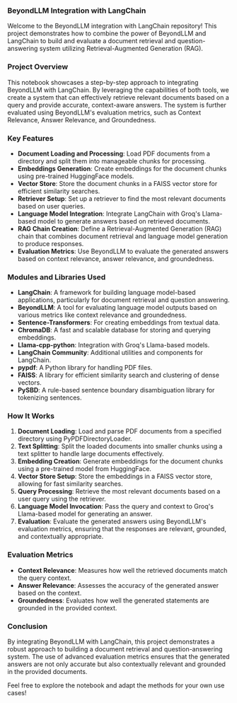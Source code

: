 ### BeyondLLM Integration with LangChain

Welcome to the BeyondLLM integration with LangChain repository! This project demonstrates how to combine the power of BeyondLLM and LangChain to build and evaluate a document retrieval and question-answering system utilizing Retrieval-Augmented Generation (RAG).

### Project Overview

This notebook showcases a step-by-step approach to integrating BeyondLLM with LangChain. By leveraging the capabilities of both tools, we create a system that can effectively retrieve relevant documents based on a query and provide accurate, context-aware answers. The system is further evaluated using BeyondLLM's evaluation metrics, such as Context Relevance, Answer Relevance, and Groundedness.

### Key Features

- **Document Loading and Processing**: Load PDF documents from a directory and split them into manageable chunks for processing.
- **Embeddings Generation**: Create embeddings for the document chunks using pre-trained HuggingFace models.
- **Vector Store**: Store the document chunks in a FAISS vector store for efficient similarity searches.
- **Retriever Setup**: Set up a retriever to find the most relevant documents based on user queries.
- **Language Model Integration**: Integrate LangChain with Groq's Llama-based model to generate answers based on retrieved documents.
- **RAG Chain Creation**: Define a Retrieval-Augmented Generation (RAG) chain that combines document retrieval and language model generation to produce responses.
- **Evaluation Metrics**: Use BeyondLLM to evaluate the generated answers based on context relevance, answer relevance, and groundedness.

### Modules and Libraries Used

- **LangChain**: A framework for building language model-based applications, particularly for document retrieval and question answering.
- **BeyondLLM**: A tool for evaluating language model outputs based on various metrics like context relevance and groundedness.
- **Sentence-Transformers**: For creating embeddings from textual data.
- **ChromaDB**: A fast and scalable database for storing and querying embeddings.
- **Llama-cpp-python**: Integration with Groq's Llama-based models.
- **LangChain Community**: Additional utilities and components for LangChain.
- **pypdf**: A Python library for handling PDF files.
- **FAISS**: A library for efficient similarity search and clustering of dense vectors.
- **PySBD**: A rule-based sentence boundary disambiguation library for tokenizing sentences.

### How It Works

1. **Document Loading**: Load and parse PDF documents from a specified directory using PyPDFDirectoryLoader.
2. **Text Splitting**: Split the loaded documents into smaller chunks using a text splitter to handle large documents effectively.
3. **Embedding Creation**: Generate embeddings for the document chunks using a pre-trained model from HuggingFace.
4. **Vector Store Setup**: Store the embeddings in a FAISS vector store, allowing for fast similarity searches.
5. **Query Processing**: Retrieve the most relevant documents based on a user query using the retriever.
6. **Language Model Invocation**: Pass the query and context to Groq's Llama-based model for generating an answer.
7. **Evaluation**: Evaluate the generated answers using BeyondLLM's evaluation metrics, ensuring that the responses are relevant, grounded, and contextually appropriate.

### Evaluation Metrics

- **Context Relevance**: Measures how well the retrieved documents match the query context.
- **Answer Relevance**: Assesses the accuracy of the generated answer based on the context.
- **Groundedness**: Evaluates how well the generated statements are grounded in the provided context.

### Conclusion

By integrating BeyondLLM with LangChain, this project demonstrates a robust approach to building a document retrieval and question-answering system. The use of advanced evaluation metrics ensures that the generated answers are not only accurate but also contextually relevant and grounded in the provided documents.

Feel free to explore the notebook and adapt the methods for your own use cases!
